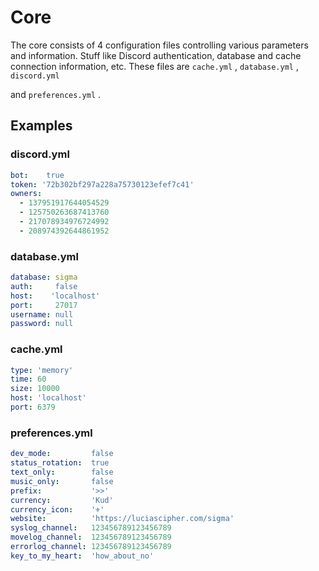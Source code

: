 # Core

The core consists of 4 configuration files controlling
various parameters and information. Stuff like Discord authentication, 
database and cache connection information, etc.
These files are `cache.yml` , `database.yml` , `discord.yml`

and `preferences.yml` .

## Examples

### discord.yml

```yml
bot:    true
token: '72b302bf297a228a75730123efef7c41'
owners:
  - 137951917644054529
  - 125750263687413760
  - 217078934976724992
  - 208974392644861952
```

### database.yml

```yml
database: sigma
auth:     false
host:    'localhost'
port:     27017
username: null
password: null
```

### cache.yml

```yml
type: 'memory'
time: 60
size: 10000
host: 'localhost'
port: 6379
```

### preferences.yml

```yml
dev_mode:         false
status_rotation:  true
text_only:        false
music_only:       false
prefix:           '>>'
currency:         'Kud'
currency_icon:    '⚜️'
website:          'https://luciascipher.com/sigma'
syslog_channel:   123456789123456789
movelog_channel:  123456789123456789
errorlog_channel: 123456789123456789
key_to_my_heart:  'how_about_no'
```
